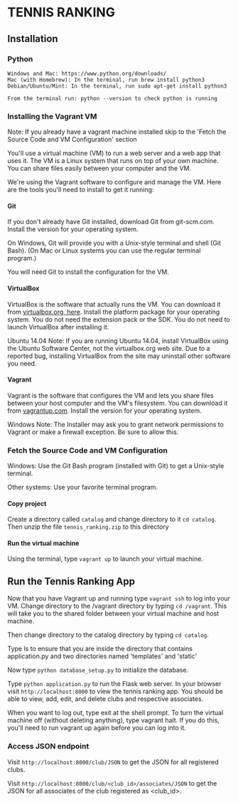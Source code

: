 TENNIS RANKING
=============

## Installation

### Python

```
Windows and Mac: https://www.python.org/downloads/
Mac (with Homebrew): In the terminal, run brew install python3
Debian/Ubuntu/Mint: In the terminal, run sudo apt-get install python3

From the terminal run: python --version to check python is running
```

### Installing the Vagrant VM
Note: If you already have a vagrant machine installed skip to the 'Fetch the Source Code and VM Configuration' section

You'll use a virtual machine (VM) to run a web server and a web app that uses it. The VM is a Linux system that runs on top of your own machine. You can share files easily between your computer and the VM.

We're using the Vagrant software to configure and manage the VM. Here are the tools you'll need to install to get it running:

#### Git
If you don't already have Git installed, download Git from git-scm.com. Install the version for your operating system.

On Windows, Git will provide you with a Unix-style terminal and shell (Git Bash). (On Mac or Linux systems you can use the regular terminal program.)

You will need Git to install the configuration for the VM. 

#### VirtualBox
VirtualBox is the software that actually runs the VM. You can download it from [virtualbox.org, here](https://www.virtualbox.org/wiki/Downloads). Install the platform package for your operating system. You do not need the extension pack or the SDK. You do not need to launch VirtualBox after installing it.

Ubuntu 14.04 Note: If you are running Ubuntu 14.04, install VirtualBox using the Ubuntu Software Center, not the virtualbox.org web site. Due to a reported bug, installing VirtualBox from the site may uninstall other software you need.

#### Vagrant
Vagrant is the software that configures the VM and lets you share files between your host computer and the VM's filesystem. You can download it from [vagrantup.com](https://www.vagrantup.com/downloads.html). Install the version for your operating system.

Windows Note: The Installer may ask you to grant network permissions to Vagrant or make a firewall exception. Be sure to allow this.


### Fetch the Source Code and VM Configuration
Windows: Use the Git Bash program (installed with Git) to get a Unix-style terminal.

Other systems: Use your favorite terminal program.

#### Copy project
Create a directory called `catalog` and change directory to it `cd catalog`. Then unzip the file `tennis_ranking.zip` to this directory 

#### Run the virtual machine
Using the terminal, type `vagrant up` to launch your virtual machine.

## Run the Tennis Ranking App
Now that you have Vagrant up and running type `vagrant ssh` to log into your VM. Change directory to the /vagrant directory by typing `cd /vagrant`. This will take you to the shared folder between your virtual machine and host machine.

Then change directory to the catalog directory by typing `cd catalog`.

Type ls to ensure that you are inside the directory that contains application.py and two directories named 'templates' and 'static'

Now type `python database_setup.py` to initialize the database.

Type `python application.py` to run the Flask web server. In your browser visit `http://localhost:8000` to view the tennis ranking app. You should be able to view, add, edit, and delete clubs and respective associates.

When you want to log out, type exit at the shell prompt. To turn the virtual machine off (without deleting anything), type vagrant halt. If you do this, you'll need to run vagrant up again before you can log into it.

### Access JSON endpoint
Visit  `http://localhost:8000/club/JSON` to get the JSON for all registered clubs.

Visit  `http://localhost:8000/club/<club_id>/associates/JSON` to get the JSON for all associates of the club registered as <club_id>.


